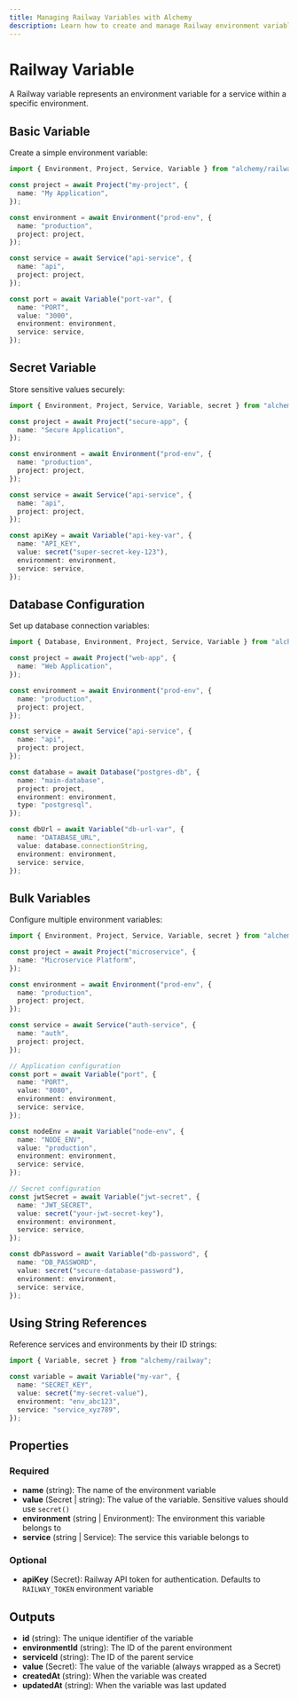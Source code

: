 ```yaml
---
title: Managing Railway Variables with Alchemy
description: Learn how to create and manage Railway environment variables using Alchemy for secure configuration management.
---
```


# Railway Variable

A Railway variable represents an environment variable for a service within a specific environment.

## Basic Variable

Create a simple environment variable:

```typescript
import { Environment, Project, Service, Variable } from "alchemy/railway";

const project = await Project("my-project", {
  name: "My Application",
});

const environment = await Environment("prod-env", {
  name: "production",
  project: project,
});

const service = await Service("api-service", {
  name: "api",
  project: project,
});

const port = await Variable("port-var", {
  name: "PORT",
  value: "3000",
  environment: environment,
  service: service,
});
```

## Secret Variable

Store sensitive values securely:

```typescript
import { Environment, Project, Service, Variable, secret } from "alchemy/railway";

const project = await Project("secure-app", {
  name: "Secure Application",
});

const environment = await Environment("prod-env", {
  name: "production",
  project: project,
});

const service = await Service("api-service", {
  name: "api",
  project: project,
});

const apiKey = await Variable("api-key-var", {
  name: "API_KEY",
  value: secret("super-secret-key-123"),
  environment: environment,
  service: service,
});
```

## Database Configuration

Set up database connection variables:

```typescript
import { Database, Environment, Project, Service, Variable } from "alchemy/railway";

const project = await Project("web-app", {
  name: "Web Application",
});

const environment = await Environment("prod-env", {
  name: "production",
  project: project,
});

const service = await Service("api-service", {
  name: "api",
  project: project,
});

const database = await Database("postgres-db", {
  name: "main-database",
  project: project,
  environment: environment,
  type: "postgresql",
});

const dbUrl = await Variable("db-url-var", {
  name: "DATABASE_URL",
  value: database.connectionString,
  environment: environment,
  service: service,
});
```

## Bulk Variables

Configure multiple environment variables:

```typescript
import { Environment, Project, Service, Variable, secret } from "alchemy/railway";

const project = await Project("microservice", {
  name: "Microservice Platform",
});

const environment = await Environment("prod-env", {
  name: "production",
  project: project,
});

const service = await Service("auth-service", {
  name: "auth",
  project: project,
});

// Application configuration
const port = await Variable("port", {
  name: "PORT",
  value: "8080",
  environment: environment,
  service: service,
});

const nodeEnv = await Variable("node-env", {
  name: "NODE_ENV",
  value: "production",
  environment: environment,
  service: service,
});

// Secret configuration
const jwtSecret = await Variable("jwt-secret", {
  name: "JWT_SECRET",
  value: secret("your-jwt-secret-key"),
  environment: environment,
  service: service,
});

const dbPassword = await Variable("db-password", {
  name: "DB_PASSWORD",
  value: secret("secure-database-password"),
  environment: environment,
  service: service,
});
```

## Using String References

Reference services and environments by their ID strings:

```typescript
import { Variable, secret } from "alchemy/railway";

const variable = await Variable("my-var", {
  name: "SECRET_KEY",
  value: secret("my-secret-value"),
  environment: "env_abc123",
  service: "service_xyz789",
});
```

## Properties

### Required

- **name** (string): The name of the environment variable
- **value** (Secret | string): The value of the variable. Sensitive values should use `secret()`
- **environment** (string | Environment): The environment this variable belongs to
- **service** (string | Service): The service this variable belongs to

### Optional

- **apiKey** (Secret): Railway API token for authentication. Defaults to `RAILWAY_TOKEN` environment variable

## Outputs

- **id** (string): The unique identifier of the variable
- **environmentId** (string): The ID of the parent environment
- **serviceId** (string): The ID of the parent service
- **value** (Secret): The value of the variable (always wrapped as a Secret)
- **createdAt** (string): When the variable was created
- **updatedAt** (string): When the variable was last updated
